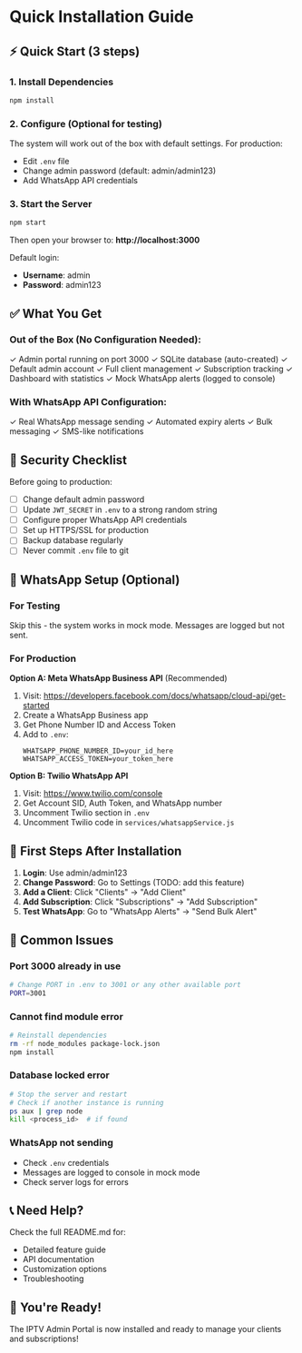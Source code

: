 # Quick Installation Guide

## ⚡ Quick Start (3 steps)

### 1. Install Dependencies
```bash
npm install
```

### 2. Configure (Optional for testing)
The system will work out of the box with default settings. For production:
- Edit `.env` file
- Change admin password (default: admin/admin123)
- Add WhatsApp API credentials

### 3. Start the Server
```bash
npm start
```

Then open your browser to: **http://localhost:3000**

Default login:
- **Username**: admin
- **Password**: admin123

## ✅ What You Get

### Out of the Box (No Configuration Needed):
✓ Admin portal running on port 3000
✓ SQLite database (auto-created)
✓ Default admin account
✓ Full client management
✓ Subscription tracking
✓ Dashboard with statistics
✓ Mock WhatsApp alerts (logged to console)

### With WhatsApp API Configuration:
✓ Real WhatsApp message sending
✓ Automated expiry alerts
✓ Bulk messaging
✓ SMS-like notifications

## 🔐 Security Checklist

Before going to production:

- [ ] Change default admin password
- [ ] Update `JWT_SECRET` in `.env` to a strong random string
- [ ] Configure proper WhatsApp API credentials
- [ ] Set up HTTPS/SSL for production
- [ ] Backup database regularly
- [ ] Never commit `.env` file to git

## 📱 WhatsApp Setup (Optional)

### For Testing
Skip this - the system works in mock mode. Messages are logged but not sent.

### For Production

**Option A: Meta WhatsApp Business API** (Recommended)
1. Visit: https://developers.facebook.com/docs/whatsapp/cloud-api/get-started
2. Create a WhatsApp Business app
3. Get Phone Number ID and Access Token
4. Add to `.env`:
   ```
   WHATSAPP_PHONE_NUMBER_ID=your_id_here
   WHATSAPP_ACCESS_TOKEN=your_token_here
   ```

**Option B: Twilio WhatsApp API**
1. Visit: https://www.twilio.com/console
2. Get Account SID, Auth Token, and WhatsApp number
3. Uncomment Twilio section in `.env`
4. Uncomment Twilio code in `services/whatsappService.js`

## 🚀 First Steps After Installation

1. **Login**: Use admin/admin123
2. **Change Password**: Go to Settings (TODO: add this feature)
3. **Add a Client**: Click "Clients" → "Add Client"
4. **Add Subscription**: Click "Subscriptions" → "Add Subscription"
5. **Test WhatsApp**: Go to "WhatsApp Alerts" → "Send Bulk Alert"

## 🐛 Common Issues

### Port 3000 already in use
```bash
# Change PORT in .env to 3001 or any other available port
PORT=3001
```

### Cannot find module error
```bash
# Reinstall dependencies
rm -rf node_modules package-lock.json
npm install
```

### Database locked error
```bash
# Stop the server and restart
# Check if another instance is running
ps aux | grep node
kill <process_id>  # if found
```

### WhatsApp not sending
- Check `.env` credentials
- Messages are logged to console in mock mode
- Check server logs for errors

## 📞 Need Help?

Check the full README.md for:
- Detailed feature guide
- API documentation
- Customization options
- Troubleshooting

## 🎉 You're Ready!

The IPTV Admin Portal is now installed and ready to manage your clients and subscriptions!
